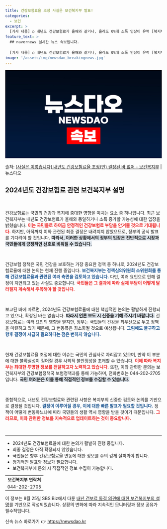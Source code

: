 ```yaml
---
title: 건강보험료율 조정 사실은 보건복지부 발표!
categories:
  - 보건
excerpt: >
  [기사 내용] ○ 내년도 건강보험료가 올해와 같거나, 올라도 0%대 소폭 인상이 유력 [복지부 설명] ○ 현…
feature_text: >
  ## navernews 실시간 뉴스 속보입니다.

  [기사 내용] ○ 내년도 건강보험료가 올해와 같거나, 올라도 0%대 소폭 인상이 유력 [복지부 설명] ○ 현…
image: '/assets/img/newsdao_breakingnews.jpg'
---
```


![뉴스다오 속보](/assets/img/newsdao_breakingnews.jpg)

<p>출처: <a href="https://newsdao.kr/1717" rel="dofollow">[사실은 이렇습니다] 내년도 건강보험료율 조정(안) 결정된 바 없어 - 보건복지부</a> | 뉴스다오</p>

<h2 data-ke-size="size26">2024년도 건강보험료 관련 보건복지부 설명</h2>

<p data-ke-size="size16">&nbsp;</p>

건강보험료는 국민의 건강과 복지에 중대한 영향을 미치는 요소 중 하나입니다. 최근 보건복지부는 내년도 건강보험료가 올해와 동일하거나 소폭 증가할 가능성에 대한 입장을 밝혔습니다. <b><span style="color: #ee2323;">이는 국민들로 하여금 안정적인 건강보험료 부담을 안겨줄 것으로 기대됩니다.</span></b> 하지만, 아직까지 이와 관련된 최종 결정은 내려지지 않았으므로, 정부의 공식 발표를 기다려야 할 것입니다. <b><span style="background-color: #21538527;">따라서, 이러한 상황에서의 정부의 입장은 전반적으로 시장과 국민들에게 긍정적인 신호로 비춰질 수 있습니다.</span></b>

<p data-ke-size="size16">&nbsp;</p>

건강보험 정책은 국민 건강을 보호하는 가장 중요한 정책 중 하나로, 2024년도 건강보험료율에 대한 논의는 현재 진행 중입니다. <b><span style="color: #1a5490;">보건복지부는 정책심의위원회 소위원회를 통해 건강보험료율과 관련된 여러 측면을 검토하고 있습니다.</span></b> 다만, 여러 요인으로 인해 결정이 지연되고 있는 사실도 중요합니다. <b><span style="color: #ee2323;">국민들은 그 결과에 따라 실제 부담이 어떻게 달라질지 계속해서 주목해야 할 것입니다.</span></b>

<p data-ke-size="size16">&nbsp;</p>

보고된 바에 따르면, 2024년도 건강보험료율에 대한 핵심적인 논의는 활발하게 진행되고 있으나, 확정된 바는 없습니다. <b><span style="background-color: #21538527;">따라서 언론 보도 시 신중을 기해 주시기 바랍니다.</span></b> 건강보험료는 여러 요인의 영향을 받지만, 정부는 국민들의 건강을 최우선으로 두고 정책을 마련하고 있기 때문에, 그 변동폭은 최소화될 것으로 예상됩니다. <b><span style="color: #1a5490;">그럼에도 불구하고 향후 결정이 시급히 필요하다는 점은 변하지 않습니다.</span></b>

<p data-ke-size="size16">&nbsp;</p>

현재 건강보험료율 조정에 대한 이슈는 국민의 관심사로 자리잡고 있으며, 만약 이 부분에 대한 불확실성이 길어질 경우 사회적 불안정성을 초래할 수 있습니다. <b><span style="color: #ee2323;">이에 따라 복지부는 최대한 투명한 정보를 전달하고자 노력하고 있습니다.</span></b> 또한, 이와 관련한 문의는 보건복지부의 건강보험정책국 보험정책과를 통해 가능하며, 전화번호는 044-202-2705입니다. <b><span style="background-color: #21538527;">국민 여러분은 이를 통해 직접적인 정보를 수집할 수 있습니다.</span></b>

<p data-ke-size="size16">&nbsp;</p>

종합적으로, 내년도 건강보험료와 관련된 사항은 복지부의 신중한 검토와 논의를 기반으로 결정될 것입니다. <b><span style="color: #1a5490;">결정이 이루어질 경우, 이에 대한 빠른 발표가 필요할 것입니다.</span></b> 정책이 어떻게 변동하느냐에 따라 국민들의 생활 역시 영향을 받을 것이기 때문입니다. <b><span style="color: #ee2323;">그러므로, 이와 관련한 정보를 지속적으로 업데이트하는 것이 중요합니다.</span></b>

<p data-ke-size="size16">&nbsp;</p>

<hr>

<p data-ke-size="size16"></p>

<ul>
<li>2024년도 건강보험료율에 대한 논의가 활발히 진행 중입니다.</li>
<li>최종 결정은 아직 확정되지 않았습니다.</li>
<li>국민들은 향후 건강보험료율 변동에 대한 정보를 주의 깊게 살펴봐야 합니다.</li>
<li>정기적인 발표와 정보가 필요합니다.</li>
<li>보건복지부에 문의 시 직접적인 정보 수집이 가능합니다.</li>
</ul>

<p data-ke-size="size16"></p>

<table>
<tr>
<td style="text-align: center; height: 17px;"><b>보건복지부 연락처</b></td>
</tr>
<tr>
<td style="text-align: center; height: 17px;">044-202-2705</td>
</tr>
</table>

<p data-ke-size="size16"></p>

<p data-ke-size="size16">이 정보는 8월 25일 SBS Biz에서 다룬 <a href="https://newsdao.kr/1717">내년 건보료 동결 의견에 대한 보건복지부의 설명</a>를 기반으로 작성되었습니다. 상황의 변화에 따라 지속적인 모니터링과 정보 공유가 필수적입니다.</p>

<p data-ke-size="size16"></p> 

신속 뉴스 바로가기 👉 <a href="https://newsdao.kr" rel="dofollow">https://newsdao.kr</a>


